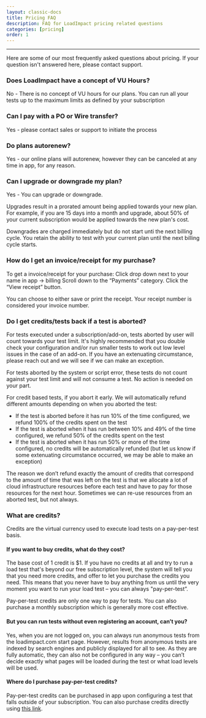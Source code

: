 ```yaml
---
layout: classic-docs
title: Pricing FAQ
description: FAQ for LoadImpact pricing related questions
categories: [pricing]
order: 1
---
```


***

Here are some of our most frequently asked questions about pricing. If your question isn't answered here, please contact support.


### Does LoadImpact have a concept of VU Hours?

No - There is no concept of VU hours for our plans. You can run all your tests up to the maximum limits as defined by your subscription

### Can I pay with a PO or Wire transfer?

Yes - please contact sales or support to initiate the process

### Do plans autorenew?

Yes - our online plans will autorenew, however they can be canceled at any time in app, for any reason.

### Can I upgrade or downgrade my plan?

Yes - You can upgrade or downgrade.

Upgrades result in a prorated amount being applied towards your new plan. For example, if you are 15 days into a month and upgrade, about 50% of your current subscription would be applied towards the new plan's cost.

Downgrades are charged immediately but do not start unti the next billing cycle. You retain the ability to test with your current plan until the next billing cycle starts.

### How do I get an invoice/receipt for my purchase?

To get a invoice/receipt for your purchase:
Click drop down next to your name in app -> billing
Scroll down to the “Payments” category.
Click the “View receipt” button.

You can choose to either save or print the receipt. Your receipt number is considered your invoice number.

### Do I get credits/tests back if a test is aborted?

For tests executed under a subscription/add-on, tests aborted by user will count towards your test limit. It's highly recommended that you double check your configuration and/or run smaller tests to work out low level issues in the case of an add-on. If you have an extenuating circumstance, please reach out and we will see if we can make an exception.

For tests aborted by the system or script error, these tests do not count against your test limit and will not consume a test. No action is needed on your part.

For credit based tests, if you abort it early. We will automatically refund different amounts depending on when you aborted the test:

- If the test is aborted before it has run 10% of the time configured, we refund 100% of the credits spent on the test
- If the test is aborted when it has run between 10% and 49% of the time configured, we refund 50% of the credits spent on the test
- If the test is aborted when it has run 50% or more of the time configured, no credits will be automatically refunded (but let us know if some extenuating circumstance occurred, we may be able to make an exception)

The reason we don’t refund exactly the amount of credits that correspond to the amount of time that was left on the test is that we allocate a lot of cloud infrastructure resources before each test and have to pay for those resources for the next hour. Sometimes we can re-use resources from an aborted test, but not always.

### What are credits?

Credits are the virtual currency used to execute load tests on a pay-per-test basis.

#### If you want to buy credits, what do they cost?

The base cost of 1 credit is $1. If you have no credits at all and try to run a load test that's beyond our free subscription level, the system will tell you that you need more credits, and offer to let you purchase the credits you need. This means that you never have to buy anything from us until the very moment you want to run your load test – you can always "pay-per-test”.

Pay-per-test credits are only one way to pay for tests. You can also purchase a monthly subscription which is generally more cost effective.

#### But you can run tests without even registering an account, can’t you?

Yes, when you are not logged on, you can always run anonymous tests from the loadimpact.com start page. However, results from anonymous tests are indexed by search engines and publicly displayed for all to see. As they are fully automatic, they can also not be configured in any way – you can’t decide exactly what pages will be loaded during the test or what load levels will be used.

#### Where do I purchase pay-per-test credits?

Pay-per-test credits can be purchased in app upon configuring a test that falls outside of your subscription. You can also purchase credits directly using [this link](https://loadimpact.com/pricing-credits-calculator).
